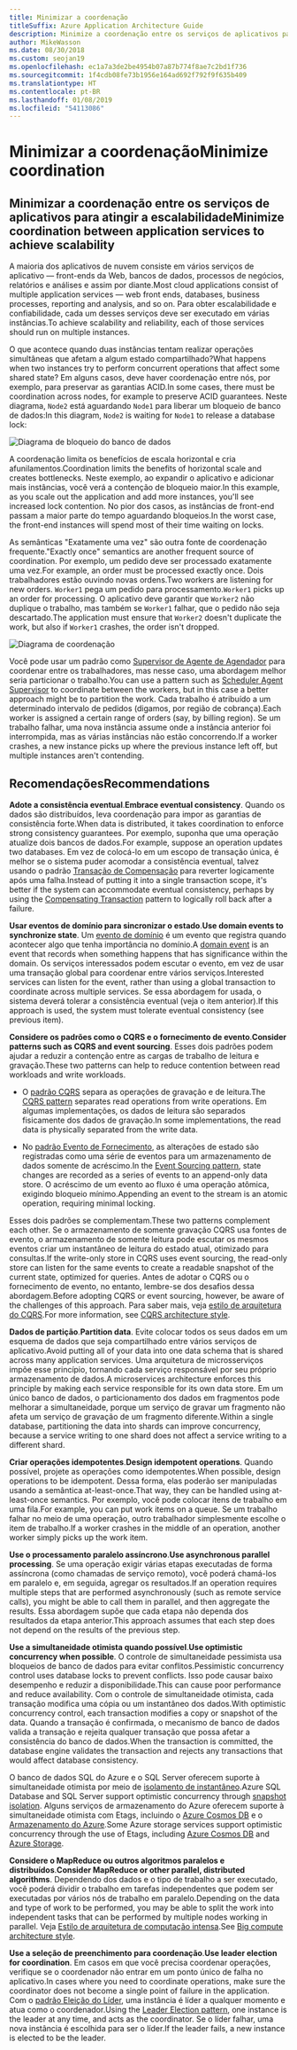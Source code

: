 ```yaml
---
title: Minimizar a coordenação
titleSuffix: Azure Application Architecture Guide
description: Minimize a coordenação entre os serviços de aplicativos para atingir a escalabilidade.
author: MikeWasson
ms.date: 08/30/2018
ms.custom: seojan19
ms.openlocfilehash: ec1a7a3de2be4954b07a87b774f8ae7c2bd1f736
ms.sourcegitcommit: 1f4cdb08fe73b1956e164ad692f792f9f635b409
ms.translationtype: HT
ms.contentlocale: pt-BR
ms.lasthandoff: 01/08/2019
ms.locfileid: "54113086"
---
```

# <a name="minimize-coordination"></a><span data-ttu-id="b2043-103">Minimizar a coordenação</span><span class="sxs-lookup"><span data-stu-id="b2043-103">Minimize coordination</span></span>

## <a name="minimize-coordination-between-application-services-to-achieve-scalability"></a><span data-ttu-id="b2043-104">Minimizar a coordenação entre os serviços de aplicativos para atingir a escalabilidade</span><span class="sxs-lookup"><span data-stu-id="b2043-104">Minimize coordination between application services to achieve scalability</span></span>

<span data-ttu-id="b2043-105">A maioria dos aplicativos de nuvem consiste em vários serviços de aplicativo &mdash; front-ends da Web, bancos de dados, processos de negócios, relatórios e análises e assim por diante.</span><span class="sxs-lookup"><span data-stu-id="b2043-105">Most cloud applications consist of multiple application services &mdash; web front ends, databases, business processes, reporting and analysis, and so on.</span></span> <span data-ttu-id="b2043-106">Para obter escalabilidade e confiabilidade, cada um desses serviços deve ser executado em várias instâncias.</span><span class="sxs-lookup"><span data-stu-id="b2043-106">To achieve scalability and reliability, each of those services should run on multiple instances.</span></span>

<span data-ttu-id="b2043-107">O que acontece quando duas instâncias tentam realizar operações simultâneas que afetam a algum estado compartilhado?</span><span class="sxs-lookup"><span data-stu-id="b2043-107">What happens when two instances try to perform concurrent operations that affect some shared state?</span></span> <span data-ttu-id="b2043-108">Em alguns casos, deve haver coordenação entre nós, por exemplo, para preservar as garantias ACID.</span><span class="sxs-lookup"><span data-stu-id="b2043-108">In some cases, there must be coordination across nodes, for example to preserve ACID guarantees.</span></span> <span data-ttu-id="b2043-109">Neste diagrama, `Node2` está aguardando `Node1` para liberar um bloqueio de banco de dados:</span><span class="sxs-lookup"><span data-stu-id="b2043-109">In this diagram, `Node2` is waiting for `Node1` to release a database lock:</span></span>

![Diagrama de bloqueio do banco de dados](./images/database-lock.svg)

<span data-ttu-id="b2043-111">A coordenação limita os benefícios de escala horizontal e cria afunilamentos.</span><span class="sxs-lookup"><span data-stu-id="b2043-111">Coordination limits the benefits of horizontal scale and creates bottlenecks.</span></span> <span data-ttu-id="b2043-112">Neste exemplo, ao expandir o aplicativo e adicionar mais instâncias, você verá a contenção de bloqueio maior.</span><span class="sxs-lookup"><span data-stu-id="b2043-112">In this example, as you scale out the application and add more instances, you'll see increased lock contention.</span></span> <span data-ttu-id="b2043-113">No pior dos casos, as instâncias de front-end passam a maior parte do tempo aguardando bloqueios.</span><span class="sxs-lookup"><span data-stu-id="b2043-113">In the worst case, the front-end instances will spend most of their time waiting on locks.</span></span>

<span data-ttu-id="b2043-114">As semânticas "Exatamente uma vez" são outra fonte de coordenação frequente.</span><span class="sxs-lookup"><span data-stu-id="b2043-114">"Exactly once" semantics are another frequent source of coordination.</span></span> <span data-ttu-id="b2043-115">Por exemplo, um pedido deve ser processado exatamente uma vez.</span><span class="sxs-lookup"><span data-stu-id="b2043-115">For example, an order must be processed exactly once.</span></span> <span data-ttu-id="b2043-116">Dois trabalhadores estão ouvindo novas ordens.</span><span class="sxs-lookup"><span data-stu-id="b2043-116">Two workers are listening for new orders.</span></span> <span data-ttu-id="b2043-117">`Worker1` pega um pedido para processamento.</span><span class="sxs-lookup"><span data-stu-id="b2043-117">`Worker1` picks up an order for processing.</span></span> <span data-ttu-id="b2043-118">O aplicativo deve garantir que `Worker2` não duplique o trabalho, mas também se `Worker1` falhar, que o pedido não seja descartado.</span><span class="sxs-lookup"><span data-stu-id="b2043-118">The application must ensure that `Worker2` doesn't duplicate the work, but also if `Worker1` crashes, the order isn't dropped.</span></span>

![Diagrama de coordenação](./images/coordination.svg)

<span data-ttu-id="b2043-120">Você pode usar um padrão como [Supervisor de Agente de Agendador][sas-pattern] para coordenar entre os trabalhadores, mas nesse caso, uma abordagem melhor seria particionar o trabalho.</span><span class="sxs-lookup"><span data-stu-id="b2043-120">You can use a pattern such as [Scheduler Agent Supervisor][sas-pattern] to coordinate between the workers, but in this case a better approach might be to partition the work.</span></span> <span data-ttu-id="b2043-121">Cada trabalho é atribuído a um determinado intervalo de pedidos (digamos, por região de cobrança).</span><span class="sxs-lookup"><span data-stu-id="b2043-121">Each worker is assigned a certain range of orders (say, by billing region).</span></span> <span data-ttu-id="b2043-122">Se um trabalho falhar, uma nova instância assume onde a instância anterior foi interrompida, mas as várias instâncias não estão concorrendo.</span><span class="sxs-lookup"><span data-stu-id="b2043-122">If a worker crashes, a new instance picks up where the previous instance left off, but multiple instances aren't contending.</span></span>

## <a name="recommendations"></a><span data-ttu-id="b2043-123">Recomendações</span><span class="sxs-lookup"><span data-stu-id="b2043-123">Recommendations</span></span>

<span data-ttu-id="b2043-124">**Adote a consistência eventual**.</span><span class="sxs-lookup"><span data-stu-id="b2043-124">**Embrace eventual consistency**.</span></span> <span data-ttu-id="b2043-125">Quando os dados são distribuídos, leva coordenação para impor as garantias de consistência forte.</span><span class="sxs-lookup"><span data-stu-id="b2043-125">When data is distributed, it takes coordination to enforce strong consistency guarantees.</span></span> <span data-ttu-id="b2043-126">Por exemplo, suponha que uma operação atualize dois bancos de dados.</span><span class="sxs-lookup"><span data-stu-id="b2043-126">For example, suppose an operation updates two databases.</span></span> <span data-ttu-id="b2043-127">Em vez de colocá-lo em um escopo de transação única, é melhor se o sistema puder acomodar a consistência eventual, talvez usando o padrão [Transação de Compensação][compensating-transaction] para reverter logicamente após uma falha.</span><span class="sxs-lookup"><span data-stu-id="b2043-127">Instead of putting it into a single transaction scope, it's better if the system can accommodate eventual consistency, perhaps by using the [Compensating Transaction][compensating-transaction] pattern to logically roll back after a failure.</span></span>

<span data-ttu-id="b2043-128">**Usar eventos de domínio para sincronizar o estado**.</span><span class="sxs-lookup"><span data-stu-id="b2043-128">**Use domain events to synchronize state**.</span></span> <span data-ttu-id="b2043-129">Um [evento de domínio][domain-event] é um evento que registra quando acontecer algo que tenha importância no domínio.</span><span class="sxs-lookup"><span data-stu-id="b2043-129">A [domain event][domain-event] is an event that records when something happens that has significance within the domain.</span></span> <span data-ttu-id="b2043-130">Os serviços interessados podem escutar o evento, em vez de usar uma transação global para coordenar entre vários serviços.</span><span class="sxs-lookup"><span data-stu-id="b2043-130">Interested services can listen for the event, rather than using a global transaction to coordinate across multiple services.</span></span> <span data-ttu-id="b2043-131">Se essa abordagem for usada, o sistema deverá tolerar a consistência eventual (veja o item anterior).</span><span class="sxs-lookup"><span data-stu-id="b2043-131">If this approach is used, the system must tolerate eventual consistency (see previous item).</span></span>

<span data-ttu-id="b2043-132">**Considere os padrões como o CQRS e o fornecimento de evento**.</span><span class="sxs-lookup"><span data-stu-id="b2043-132">**Consider patterns such as CQRS and event sourcing**.</span></span> <span data-ttu-id="b2043-133">Esses dois padrões podem ajudar a reduzir a contenção entre as cargas de trabalho de leitura e gravação.</span><span class="sxs-lookup"><span data-stu-id="b2043-133">These two patterns can help to reduce contention between read workloads and write workloads.</span></span>

- <span data-ttu-id="b2043-134">O [padrão CQRS][cqrs-pattern] separa as operações de gravação e de leitura.</span><span class="sxs-lookup"><span data-stu-id="b2043-134">The [CQRS pattern][cqrs-pattern] separates read operations from write operations.</span></span> <span data-ttu-id="b2043-135">Em algumas implementações, os dados de leitura são separados fisicamente dos dados de gravação.</span><span class="sxs-lookup"><span data-stu-id="b2043-135">In some implementations, the read data is physically separated from the write data.</span></span>

- <span data-ttu-id="b2043-136">No [padrão Evento de Fornecimento][event-sourcing], as alterações de estado são registradas como uma série de eventos para um armazenamento de dados somente de acréscimo.</span><span class="sxs-lookup"><span data-stu-id="b2043-136">In the [Event Sourcing pattern][event-sourcing], state changes are recorded as a series of events to an append-only data store.</span></span> <span data-ttu-id="b2043-137">O acréscimo de um evento ao fluxo é uma operação atômica, exigindo bloqueio mínimo.</span><span class="sxs-lookup"><span data-stu-id="b2043-137">Appending an event to the stream is an atomic operation, requiring minimal locking.</span></span>

<span data-ttu-id="b2043-138">Esses dois padrões se complementam.</span><span class="sxs-lookup"><span data-stu-id="b2043-138">These two patterns complement each other.</span></span> <span data-ttu-id="b2043-139">Se o armazenamento de somente gravação CQRS usa fontes de evento, o armazenamento de somente leitura pode escutar os mesmos eventos criar um instantâneo de leitura do estado atual, otimizado para consultas.</span><span class="sxs-lookup"><span data-stu-id="b2043-139">If the write-only store in CQRS uses event sourcing, the read-only store can listen for the same events to create a readable snapshot of the current state, optimized for queries.</span></span> <span data-ttu-id="b2043-140">Antes de adotar o CQRS ou o fornecimento de evento, no entanto, lembre-se dos desafios dessa abordagem.</span><span class="sxs-lookup"><span data-stu-id="b2043-140">Before adopting CQRS or event sourcing, however, be aware of the challenges of this approach.</span></span> <span data-ttu-id="b2043-141">Para saber mais, veja [estilo de arquitetura do CQRS][cqrs-style].</span><span class="sxs-lookup"><span data-stu-id="b2043-141">For more information, see [CQRS architecture style][cqrs-style].</span></span>

<span data-ttu-id="b2043-142">**Dados de partição**.</span><span class="sxs-lookup"><span data-stu-id="b2043-142">**Partition data**.</span></span>  <span data-ttu-id="b2043-143">Evite colocar todos os seus dados em um esquema de dados que seja compartilhado entre vários serviços de aplicativo.</span><span class="sxs-lookup"><span data-stu-id="b2043-143">Avoid putting all of your data into one data schema that is shared across many application services.</span></span> <span data-ttu-id="b2043-144">Uma arquitetura de microsserviços impõe esse princípio, tornando cada serviço responsável por seu próprio armazenamento de dados.</span><span class="sxs-lookup"><span data-stu-id="b2043-144">A microservices architecture enforces this principle by making each service responsible for its own data store.</span></span> <span data-ttu-id="b2043-145">Em um único banco de dados, o particionamento dos dados em fragmentos pode melhorar a simultaneidade, porque um serviço de gravar um fragmento não afeta um serviço de gravação de um fragmento diferente.</span><span class="sxs-lookup"><span data-stu-id="b2043-145">Within a single database, partitioning the data into shards can improve concurrency, because a service writing to one shard does not affect a service writing to a different shard.</span></span>

<span data-ttu-id="b2043-146">**Criar operações idempotentes**.</span><span class="sxs-lookup"><span data-stu-id="b2043-146">**Design idempotent operations**.</span></span> <span data-ttu-id="b2043-147">Quando possível, projete as operações como idempotentes.</span><span class="sxs-lookup"><span data-stu-id="b2043-147">When possible, design operations to be idempotent.</span></span> <span data-ttu-id="b2043-148">Dessa forma, elas poderão ser manipuladas usando a semântica at-least-once.</span><span class="sxs-lookup"><span data-stu-id="b2043-148">That way, they can be handled using at-least-once semantics.</span></span> <span data-ttu-id="b2043-149">Por exemplo, você pode colocar itens de trabalho em uma fila.</span><span class="sxs-lookup"><span data-stu-id="b2043-149">For example, you can put work items on a queue.</span></span> <span data-ttu-id="b2043-150">Se um trabalho falhar no meio de uma operação, outro trabalhador simplesmente escolhe o item de trabalho.</span><span class="sxs-lookup"><span data-stu-id="b2043-150">If a worker crashes in the middle of an operation, another worker simply picks up the work item.</span></span>

<span data-ttu-id="b2043-151">**Use o processamento paralelo assíncrono**.</span><span class="sxs-lookup"><span data-stu-id="b2043-151">**Use asynchronous parallel processing**.</span></span> <span data-ttu-id="b2043-152">Se uma operação exigir várias etapas executadas de forma assíncrona (como chamadas de serviço remoto), você poderá chamá-los em paralelo e, em seguida, agregar os resultados.</span><span class="sxs-lookup"><span data-stu-id="b2043-152">If an operation requires multiple steps that are performed asynchronously (such as remote service calls), you might be able to call them in parallel, and then aggregate the results.</span></span> <span data-ttu-id="b2043-153">Essa abordagem supõe que cada etapa não dependa dos resultados da etapa anterior.</span><span class="sxs-lookup"><span data-stu-id="b2043-153">This approach assumes that each step does not depend on the results of the previous step.</span></span>

<span data-ttu-id="b2043-154">**Use a simultaneidade otimista quando possível**.</span><span class="sxs-lookup"><span data-stu-id="b2043-154">**Use optimistic concurrency when possible**.</span></span> <span data-ttu-id="b2043-155">O controle de simultaneidade pessimista usa bloqueios de banco de dados para evitar conflitos.</span><span class="sxs-lookup"><span data-stu-id="b2043-155">Pessimistic concurrency control uses database locks to prevent conflicts.</span></span> <span data-ttu-id="b2043-156">Isso pode causar baixo desempenho e reduzir a disponibilidade.</span><span class="sxs-lookup"><span data-stu-id="b2043-156">This can cause poor performance and reduce availability.</span></span> <span data-ttu-id="b2043-157">Com o controle de simultaneidade otimista, cada transação modifica uma cópia ou um instantâneo dos dados.</span><span class="sxs-lookup"><span data-stu-id="b2043-157">With optimistic concurrency control, each transaction modifies a copy or snapshot of the data.</span></span> <span data-ttu-id="b2043-158">Quando a transação é confirmada, o mecanismo de banco de dados valida a transação e rejeita qualquer transação que possa afetar a consistência do banco de dados.</span><span class="sxs-lookup"><span data-stu-id="b2043-158">When the transaction is committed, the database engine validates the transaction and rejects any transactions that would affect database consistency.</span></span>

<span data-ttu-id="b2043-159">O banco de dados SQL do Azure e o SQL Server oferecem suporte à simultaneidade otimista por meio de [isolamento de instantâneo][sql-snapshot-isolation].</span><span class="sxs-lookup"><span data-stu-id="b2043-159">Azure SQL Database and SQL Server support optimistic concurrency through [snapshot isolation][sql-snapshot-isolation].</span></span> <span data-ttu-id="b2043-160">Alguns serviços de armazenamento do Azure oferecem suporte à simultaneidade otimista com Etags, incluindo o [Azure Cosmos DB][cosmosdb-faq] e o [Armazenamento do Azure][storage-concurrency].</span><span class="sxs-lookup"><span data-stu-id="b2043-160">Some Azure storage services support optimistic concurrency through the use of Etags, including [Azure Cosmos DB][cosmosdb-faq] and [Azure Storage][storage-concurrency].</span></span>

<span data-ttu-id="b2043-161">**Considere o MapReduce ou outros algoritmos paralelos e distribuídos**.</span><span class="sxs-lookup"><span data-stu-id="b2043-161">**Consider MapReduce or other parallel, distributed algorithms**.</span></span> <span data-ttu-id="b2043-162">Dependendo dos dados e o tipo de trabalho a ser executado, você poderá dividir o trabalho em tarefas independentes que podem ser executadas por vários nós de trabalho em paralelo.</span><span class="sxs-lookup"><span data-stu-id="b2043-162">Depending on the data and type of work to be performed, you may be able to split the work into independent tasks that can be performed by multiple nodes working in parallel.</span></span> <span data-ttu-id="b2043-163">Veja [Estilo de arquitetura de computação intensa][big-compute].</span><span class="sxs-lookup"><span data-stu-id="b2043-163">See [Big compute architecture style][big-compute].</span></span>

<span data-ttu-id="b2043-164">**Use a seleção de preenchimento para coordenação**.</span><span class="sxs-lookup"><span data-stu-id="b2043-164">**Use leader election for coordination**.</span></span> <span data-ttu-id="b2043-165">Em casos em que você precisa coordenar operações, verifique se o coordenador não entrar em um ponto único de falha no aplicativo.</span><span class="sxs-lookup"><span data-stu-id="b2043-165">In cases where you need to coordinate operations, make sure the coordinator does not become a single point of failure in the application.</span></span> <span data-ttu-id="b2043-166">Com o [padrão Eleição do Líder][leader-election], uma instância é líder a qualquer momento e atua como o coordenador.</span><span class="sxs-lookup"><span data-stu-id="b2043-166">Using the [Leader Election pattern][leader-election], one instance is the leader at any time, and acts as the coordinator.</span></span> <span data-ttu-id="b2043-167">Se o líder falhar, uma nova instância é escolhida para ser o líder.</span><span class="sxs-lookup"><span data-stu-id="b2043-167">If the leader fails, a new instance is elected to be the leader.</span></span>

<!-- links -->

[big-compute]: ../architecture-styles/big-compute.md
[compensating-transaction]: ../../patterns/compensating-transaction.md
[cqrs-style]: ../architecture-styles/cqrs.md
[cqrs-pattern]: ../../patterns/cqrs.md
[cosmosdb-faq]: /azure/cosmos-db/faq
[domain-event]: https://martinfowler.com/eaaDev/DomainEvent.html
[event-sourcing]: ../../patterns/event-sourcing.md
[leader-election]: ../../patterns/leader-election.md
[sas-pattern]: ../../patterns/scheduler-agent-supervisor.md
[sql-snapshot-isolation]: /sql/t-sql/statements/set-transaction-isolation-level-transact-sql
[storage-concurrency]: https://azure.microsoft.com/blog/managing-concurrency-in-microsoft-azure-storage-2/
